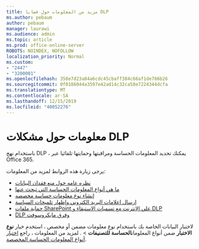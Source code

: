 ```yaml
---
title: مزيد من المعلومات حول قضايا DLP
ms.author: pebaum
author: pebaum
manager: laurawi
ms.audience: admin
ms.topic: article
ms.prod: office-online-server
ROBOTS: NOINDEX, NOFOLLOW
localization_priority: Normal
ms.custom:
- "2447"
- "3200001"
ms.openlocfilehash: 358e7d23a84a6cdc45cbaff384c66af1de786b26
ms.sourcegitcommit: 0f0186044a3597e42ad14c32ca58e7224344dcfa
ms.translationtype: MT
ms.contentlocale: ar-SA
ms.lasthandoff: 12/15/2019
ms.locfileid: "40052276"
---
```

# <a name="information-about-dlp-issues"></a>معلومات حول مشكلات DLP

باستخدام نهج DLP ، يمكنك تحديد المعلومات الحساسة ومراقبتها وحمايتها تلقائيا عبر Office 365.

يرجى زيارة هذه الروابط لمزيد من المعلومات:

- [نظره عامه حول منع فقدان البيانات](https://docs.microsoft.com/office365/securitycompliance/data-loss-prevention-policies)
- [ما هي أنواع المعلومات الحساسة التي تبحث عنها](https://docs.microsoft.com/office365/securitycompliance/what-the-sensitive-information-types-look-for)
- [إنشاء نوع معلومات حساسة مخصصه](https://docs.microsoft.com/office365/securitycompliance/create-a-custom-sensitive-information-type)
- [إرسال اعلامات البريد الكتروني وإظهار تلميحات السياسة](https://docs.microsoft.com/office365/securitycompliance/use-notifications-and-policy-tips)
- [حماية ملفات SharePoint علي الإنترنت مع تسميات الاستبقاء و DLP](https://docs.microsoft.com/office365/securitycompliance/protect-sharepoint-online-files-with-office-365-labels-and-dlp)
- [DLP وفرق مايكروسوفت](https://docs.microsoft.com/office365/securitycompliance/dlp-microsoft-teams)

لاختبار البيانات الخاصة بك باستخدام نوع معلومات مضمن أو مخصص ، استخدم خيار **نوع الاختبار** ضمن أنواع المعلومات**الحساسة** **للتصنيفات** > . لمزيد من المعلومات ، راجع [اختبار أنواع المعلومات الحساسة المخصصة](https://docs.microsoft.com/office365/securitycompliance/create-a-custom-sensitive-information-type#test-custom-sensitive-information-types-in-the-security--compliance-center).
